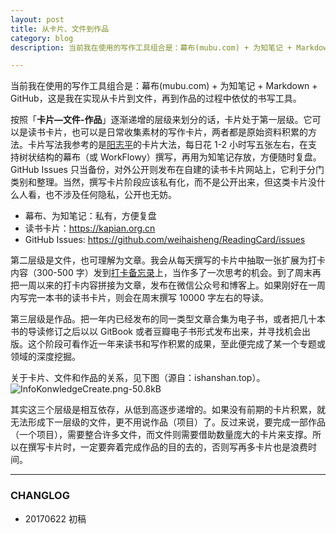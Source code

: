 ```yaml
---
layout: post
title: 从卡片、文件到作品
category: blog
description: 当前我在使用的写作工具组合是：幕布(mubu.com) + 为知笔记 + Markdown + GitHub。

---
```


当前我在使用的写作工具组合是：幕布(mubu.com) + 为知笔记 + Markdown + GitHub，这是我在实现从卡片到文件，再到作品的过程中依仗的书写工具。

按照「**卡片—文件-作品**」逐渐递增的层级来划分的话，卡片处于第一层级。它可以是读书卡片，也可以是日常收集素材的写作卡片，两者都是原始资料积累的方法。卡片写法我参考的是[阳志平][1]的卡片大法，每日花 1-2 小时写五张左右，在支持树状结构的幕布（或 WorkFlowy）撰写，再用为知笔记存放，方便随时复盘。GitHub Issues 只当备份，对外公开则发布在自建的读书卡片网站上，它利于分门类别和整理。当然，撰写卡片阶段应该私有化，而不是公开出来，但这类卡片没什么人看，也不涉及任何隐私，公开也无妨。
 
 - 幕布、为知笔记：私有，方便复盘
 - 读书卡片：https://kapian.org.cn
 - GitHub Issues: https://github.com/weihaisheng/ReadingCard/issues

第二层级是文件，也可理解为文章。我会从每天撰写的卡片中抽取一张扩展为打卡内容（300-500 字）发到[打卡备忘录][2]上，当作多了一次思考的机会。到了周末再把一周以来的打卡内容拼接为文章，发布在微信公众号和博客上。如果刚好在一周内写完一本书的读书卡片，则会在周末撰写 10000 字左右的导读。

第三层级是作品。把一年内已经发布的同一类型文章合集为电子书，或者把几十本书的导读修订之后以以 GitBook 或者豆瓣电子书形式发布出来，并寻找机会出版。这个阶段可看作近一年来读书和写作积累的成果，至此便完成了某一个专题或领域的深度挖掘。

关于卡片、文件和作品的关系，见下图（源自：ishanshan.top）。
![InfoKonwledgeCreate.png-50.8kB][3]

其实这三个层级是相互依存，从低到高逐步递增的。如果没有前期的卡片积累，就无法形成下一层级的文件，更不用说作品（项目）了。反过来说，要完成一部作品（一个项目），需要整合许多文件，而文件则需要借助数量庞大的卡片来支撑。所以在撰写卡片时，一定要奔着完成作品的目的去的，否则写再多卡片也是浪费时间。


---
### **CHANGLOG**
- 20170622  初稿


  [1]: https://kapian.org.cn/p/2-rules
  [2]: https://daka.weihaisheng.com
  [3]: http://static.zybuluo.com/weihaisheng/ed71z6uix73vaeoc0c89uw44/InfoKonwledgeCreate.png
